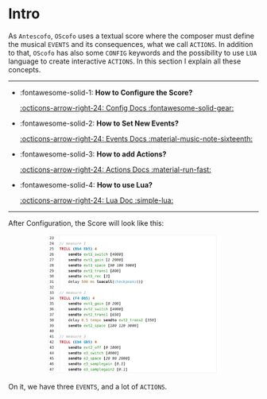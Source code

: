 # Intro

As `Antescofo`, `OScofo` uses a textual score where the composer must define the musical `EVENTS` and its consequences, what we call `ACTIONS`. In addition to that, `OScofo` has also some `CONFIG` keywords and the possibility to use `LUA` language to create interactive `ACTIONS`. In this section I explain all these concepts.


---

<div class="grid cards" style="font-weigth:bold" markdown>

-   :fontawesome-solid-1: __How to Configure the Score?__

    [:octicons-arrow-right-24: Config Docs :fontawesome-solid-gear:](config.md)

-   :fontawesome-solid-2: __How to Set New Events?__

    [:octicons-arrow-right-24: Events Docs :material-music-note-sixteenth:](events.md)
    

</div>

<div class="grid cards" style="font-weigth:bold" markdown>

-   :fontawesome-solid-3: __How to add Actions?__

    [:octicons-arrow-right-24: Actions Docs :material-run-fast:](actions.md)

-   :fontawesome-solid-4: __How to use Lua?__

    [:octicons-arrow-right-24: Lua Doc :simple-lua:](lua.md)
    

</div>

---

After Configuration, the Score will look like this:

<p align="center">
    <img class="mycode" style="width: 70%" src="../../assets/oscofo-code.png">
</p>

On it, we have three `EVENTS`, and a lot of `ACTIONS`.

